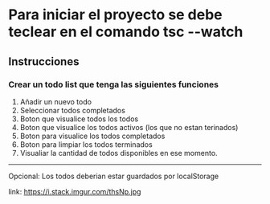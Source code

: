 # Para iniciar el proyecto se debe teclear en el comando tsc --watch

## Instrucciones

### Crear un todo list que tenga las siguientes funciones

1. Añadir un nuevo todo
2. Seleccionar todos completados
3. Boton que visualice todos los todos
4. Boton que visualice los todos activos (los que no estan terinados)
5. Boton para visualice los todos completados
6. Boton para limpiar los todos terminados
7. Visualiar la cantidad de todos disponibles en ese momento.

---

Opcional:
Los todos deberian estar guardados por localStorage

link:
https://i.stack.imgur.com/thsNp.jpg
